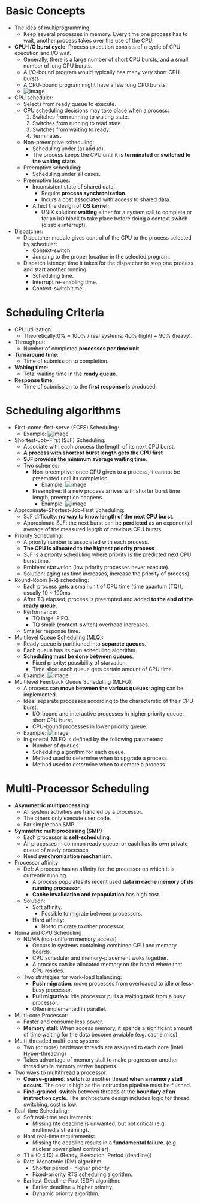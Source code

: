 # Basic Concepts
- The idea of multiprogramming:
  - Keep several processes in memory. Every time one process has to wait, another process takes over the use of the CPU.
- **CPU-I/O burst cycle**: Process execution consists of a cycle of CPU execution and I/O wait.
  - Generally, there is a large number of short CPU bursts, and a small number of long CPU bursts.
  - A I/O-bound program would typically has meny very short CPU bursts.
  - A CPU-bound program might have a few long CPU bursts.
  - ![image](https://github.com/user-attachments/assets/0163125b-b21b-420b-a27c-386b5ee7205f)
- CPU scheduler:
  - Selects from ready queue to execute.
  - CPU scheduling decisions may take place when a process:
    1. Switches from running to waiting state.
    2. Switches from running to read state.
    3. Switches from waiting to ready.
    4. Terminates.
  - Non-preemptive scheduling:
    - Scheduling under (a) and (d).
    - The process keeps the CPU until it is **terminated** or **switched to the waiting state**.
  - Preemptive scheduling:
    - Scheduling under all cases.
  - Preemptive Issues:
    - Inconsistent state of shared data:
      - Require **process synchronization**.
      - Incurs a cost associated with access to shared data.
    - Affect the design of **OS kernel**:
      - UNIX solution: **waiting** either for a system call to complete or for an I/O block to take place before doing a context switch (disable interrupt).
- Dispatcher:
  - Dispatcher module gives control of the CPU to the process selected by scheduler:
    - Context-switch
    - Jumping to the proper location in the selected program.
  - Dispatch latency: time it takes for the dispatcher to stop one process and start another running:
    - Scheduling time.
    - Interrupt re-enabling time.
    - Context-switch time.      
# Scheduling Criteria
- CPU utilization:
  - Theoretically:0% ~ 100% / real systems: 40% (light) ~ 90% (heavy).
- Throughput:
  - Number of completed **processes per time unit**.
- **Turnaround time**:
  - Time of submission to completion.
- **Waiting time**:
  - Total waiting time in the **ready queue**.
- **Response time**:
  - Time of submission to the **first response** is produced.
# Scheduling algorithms  
- First-come-first-serve (FCFS) Scheduling:
  - Example: ![image](https://github.com/user-attachments/assets/d8ad5da0-be2d-49ac-9ba4-ceb9e8d128db)
- Shortest-Job-First (SJF) Scheduling:
  - Associate with each process the length of its next CPU burst.
  - **A process with shortest burst length gets the CPU first** .
  - **SJF provides the minimum average waiting time**.
  - Two schemes:
    - Non-preemptive: once CPU given to a process, it cannot be preempted until its completion.
      - Example: ![image](https://github.com/user-attachments/assets/3cc22c8b-2a18-4b9f-b25d-fc15faea3ece)
    - Preemptive: if a new process arrives with shorter burst time length, preemption happens.
      - Example: ![image](https://github.com/user-attachments/assets/0491171b-9a36-49b1-8e3d-a4b131e866cc)
- Approximate-Shortest-Job-First Scheduling:
  - SJF difficulty: **no way to know length of the next CPU burst**.
  - Approximate SJF: the next burst can be **perdicted** as an exponential average of the measured length of previous CPU bursts.   
- Priority Scheduling:
  - A priority number is associated with each process.
  - **The CPU is allocated to the highest priority process**.
  - SJF is a priority scheduling where priority is the predicted next CPU burst time.
  - Problem: starvation (low priority processes never execute).
  - Solution: aging (as time increases, increase the priority of process).
- Round-Robin (RR) scheduling:
  - Each process gets a small unit of CPU time (time quantum (TQ)), usually 10 ~ 100ms.
  - After TQ elapsed, process is preempted and added **to the end of the ready queue**.
  - Performance:
    - TQ large: FIFO.
    - TQ small: (context-switch) overhead increases.
  - Smaller response time.
- Multilevel Queue Scheduling (MLQ):
  - Ready queue is partitioned into **separate queues**.
  - Each queue has its own scheduling algorithm.
  - **Scheduling must be done between queues**.
    - Fixed priority: possibility of starvation.
    - Time slice: each queue gets certain amount of CPU time.
  - Example: ![image](https://github.com/user-attachments/assets/48336a0f-7a54-4e73-8e8f-bec447eb9cf8)
- Multilevel Feedback Queue Scheduling (MLFQ):
  - A process can **move between the various queues**; aging can be implemented.
  - Idea: separate processes according to the characterstic of their CPU burst:
    - I/O-bound and interactive processes in higher priority queue: short CPU burst.
    - CPU-bound processes in lower priority queue.
  - Example: ![image](https://github.com/user-attachments/assets/536e10de-abe4-4a71-a567-3b797c676b00)
  - In general, MLFQ is defined by the following parameters:
    - Number of queues.
    - Scheduling algorithm for each queue.
    - Method used to determine when to upgrade a process.
    - Method used to determine when to demote a process.
# Multi-Processor Scheduling
- **Asymmetric multiprocessing**
  - All system activities are handled by a processor.
  - The others only execute user code.
  - Far simple than SMP.
- **Symmetric multiprocessing (SMP)**
  - Each processor is **self-scheduling**.
  - All processes in common ready queue, or each has its own private queue of ready processes.
  - Need **synchronization mechanism**.
- Processor affinity
  - Def: A process has an affinity for the processor on which it is currently running.
    - A process populates its recent used **data in cache memory of its running processor**.
    - **Cache invalidation and repopulation** has high cost.
  - Solution:
    - Soft affinity:
      - Possible to migrate between processors.
    - Hard affinity:
      - Not to migrate to other processor. 
- Numa and CPU Scheduling
  - NUMA (non-uniform memory access)
    - Occurs in systems containing combined CPU and memory boards.
    - CPU scheduler and memory-placement woks together.
    - A process can be allocated memory on the board where that CPU resides.
  - Two strategies for work-load balancing:
    - **Push migration**: move processes from overloaded to idle or less-busy processor.
    - **Pull migration**: idle processor pulls a waiting task from a busy processor.
    - Often implemented in parallel.
- Multi-core Processor:
  - Faster and consume less power.
  - **Memory stall**: When access memory, it spends a significant amount of time waiting for the data become avaiable (e.g. cache miss).
- Multi-threaded multi-core system:
  - Two (or more) hardware threads are assigned to each core (Intel Hyper-threading)
  - Takes advantage of memory stall to make progress on another thread while memory retrive happens.
- Two ways to multithread a processor:
  - **Coarse-grained**: **switch** to another thread **when a memory stall occurs**. The cost is high as the instruction pipeline must be flushed.
  - **Fine-grained**: **switch** between threads at the **boundary of an instruction cycle**. The architecture design includes logic for thread switching, cost is low.
- Real-time Scheduling:
  - Soft real-time requirements:
    - Missing hte deadline is unwanted, but not critical (e.g. multimedia streaming).
  - Hard real-time requirements:
    - Missing the deadline results in a **fundamental failure**. (e.g. nuclear power plant controller)
  - T1 = (0,4,10) = (Ready, Execution, Period (deadline))
  - Rate-Monotonic (RM) algorithm:
    - Shorter period = higher priority.
    - Fixed-priority RTS scheduling algorithm.
  - Earliest-Deadline-First (EDF) algorithm:
    - Earlier deadline = higher priority.
    - Dynamic priority algorithm.
      
